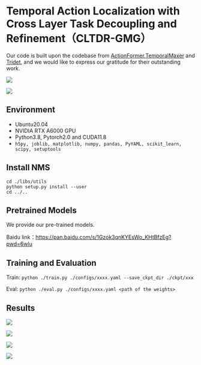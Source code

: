 
# Temporal Action Localization with Cross Layer Task Decoupling and Refinement（CLTDR-GMG）
Our code is built upon the codebase from [ActionFormer](https://github.com/happyharrycn/actionformer_release),[TemporalMaxer](https://github.com/TuanTNG/TemporalMaxer) and [Tridet](https://github.com/dingfengshi/TriDet), and we would like to express our gratitude for their outstanding work.

![](./docs/fig2.png)

![](./docs/fig3.png)

## Environment
- Ubuntu20.04
-  NVIDIA RTX A6000 GPU
-  Python3.8, Pytorch2.0 and CUDA11.8
-  `h5py,
joblib,
matplotlib,
numpy,
pandas,
PyYAML,
scikit_learn,
scipy,
setuptools`


## Install NMS
```
cd ./libs/utils
python setup.py install --user
cd ../..
```


## Pretrained Models

We provide our pre-trained models. 

Baidu link：https://pan.baidu.com/s/1Gzok3qnKYEsWo_KHtBfzEg?pwd=6wlu 


## Training and Evaluation
Train: `python ./train.py ./configs/xxxx.yaml --save_ckpt_dir ./ckpt/xxx`

Eval: `python ./eval.py ./configs/xxxx.yaml <path of the weights>`

## Results

![](./docs/table1.png)

![](./docs/table2.png)

![](./docs/table3.png)

![](./docs/table4.png)
